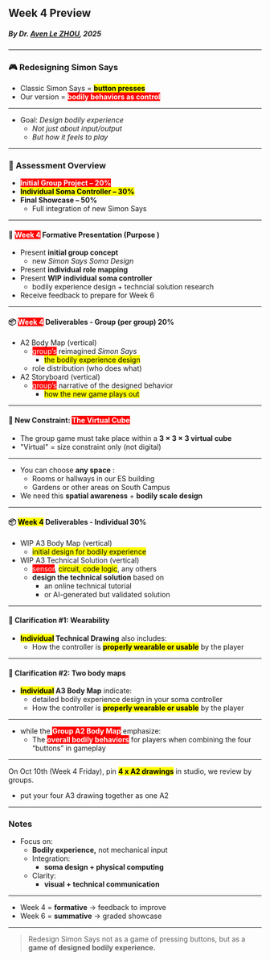 ## Week 4 Preview

##### By *Dr. [Aven Le ZHOU](https://www.aven.cc)*, 2025

---

### 🎮 Redesigning Simon Says
- Classic Simon Says = <span style="background:yellow; color:black;">**button presses**</span>  
- Our version = <span style="background:red; color:white;">**bodily behaviors as control**</span>

----

- Goal: *Design bodily experience*<!-- .element: class="fragment grow highlight-current-red" -->
  - *Not just about input/output*
  - *But how it feels to play*<!-- .element: class="fragment grow highlight-current-red" -->

---

### 📝 Assessment Overview
- <span style="background:red; color:white;">**Initial Group Project – 20%**</span>  
- <span style="background:yellow; color:black;">**Individual Soma Controller – 30%**</span>  
- **Final Showcase – 50%**  
  - Full integration of new Simon Says 

---

#### 📢 <span style="background:red; color:white;">Week 4</span> Formative Presentation (**Purpose**  )

- Present **initial group concept**<!-- .element: class="fragment grow highlight-current-red" -->
    - new *Simon Says Soma Design*  
- Present **individual role mapping**<!-- .element: class="fragment grow highlight-current-red" -->
- Present **WIP individual soma controller**<!-- .element: class="fragment grow highlight-current-red" -->  
  - bodily experience design + techncial solution research
- Receive feedback to prepare for Week 6  

---

#### 📦 <span style="background:red; color:white;">Week 4</span> Deliverables - **Group (per group) 20%**  
- A2 Body Map (vertical)
    - <span style="background:red; color:white;">group’s</span> reimagined *Simon Says* 
      - <span style="background:yellow; color:black;">the bodily experience design</span>
    - role distribution (who does what) 
- A2 Storyboard (vertical)
    - <span style="background:red; color:white;">group’s</span> narrative of the designed behavior
      - <span style="background:yellow; color:black;">how the new game plays out</span>  

---

#### 🔲 New Constraint: <span style="background:red; color:white;">The Virtual Cube</span>
- The group game must take place within a **3 × 3 × 3 virtual cube**<!-- .element: class="fragment grow highlight-current-red" -->    
- "Virtual" = size constraint only (not digital)  

----

- You can choose **any space**<!-- .element: class="fragment grow highlight-current-red" -->  :  
  - Rooms or hallways in our ES building  
  - Gardens or other areas on South Campus  
- We need this **spatial awareness**<!-- .element: class="fragment grow highlight-current-red" --> + **bodily scale design**<!-- .element: class="fragment grow highlight-current-red" -->

---

#### 📦 <span style="background:yellow; color:black;">Week 4</span> Deliverables - **Individual 30%**  
- WIP A3 Body Map (vertical) 
    - <span style="background:yellow; color:black;">initial design for bodily experience</span> 
- WIP A3 Technical Solution (vertical) 
    - <span style="background:red; color:white;">sensor</span>, <span style="background:yellow; color:black;">circuit, code logic</span>, any others
    - **design the technical solution**<!-- .element: class="fragment grow highlight-current-red" --> based on   
      - an online technical tutorial
      - or AI-generated but validated solution

---

#### 🧍 Clarification #1: Wearability 
- **<span style="background:yellow; color:black;">Individual</span> Technical Drawing** also includes: 
  - How the controller is <span style="background:yellow; color:black;">**properly wearable or usable**</span> by the player  

---

#### 🧍 Clarification #2: Two body maps 

- **<span style="background:yellow; color:black;">Individual</span> A3 Body Map** indicate: 
  - detailed bodily experience design in your soma controller
  - How the controller is <span style="background:yellow; color:black;">**properly wearable or usable**</span> by the player 

----

- while the <span style="background:red; color:white;">**Group A2 Body Map**</span> emphasize:  
  - The <span style="background:red; color:white;">**overall bodily behaviors**</span> for players when combining the four “buttons” in gameplay  

---

On Oct 10th (Week 4 Friday), pin <span style="background:yellow; color:black;">**4 x A2 drawings**</span> in studio, we review by groups. 

- put your four A3 drawing together as one A2

---

### Notes

- Focus on:  
  - **Bodily experience,**<!-- .element: class="fragment grow highlight-current-red" --> not mechanical input  
  - Integration: 
    - **soma design + physical computing**<!-- .element: class="fragment grow highlight-current-red" -->  
  - Clarity:  
    - **visual + technical communication**<!-- .element: class="fragment grow highlight-current-red" -->  
  

----

- Week 4 = **formative**<!-- .element: class="fragment grow highlight-current-red" --> → feedback to improve  
- Week 6 = **summative**<!-- .element: class="fragment grow highlight-current-red" --> → graded showcase  

---

> Redesign Simon Says 
> not as a game of pressing buttons, 
> but as a **game of** 
> **designed bodily experience.**<!-- .element: class="fragment grow highlight-current-red" -->